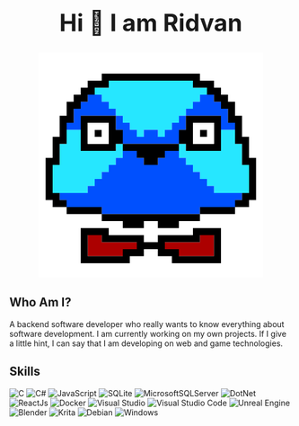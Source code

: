 <h1 align="center" style="font-size:3em; font-weight: bold;">Hi 👋 I am Ridvan</h1>

<p align="center"><img src="./img/logo.png"/></p>

## **Who Am I?**

A backend software developer who really wants to know everything about software development. I am currently working on my own projects. If I give a little hint, I can say that I am developing on web and game technologies.

## **Skills**

![C](https://img.shields.io/badge/c-2747e6?style=for-the-badge&logo=c&logoColor=white)
![C#](https://img.shields.io/badge/c%23-479911?style=for-the-badge&logo=c-sharp&logoColor=white)
![JavaScript](https://img.shields.io/badge/javascript-080a10?style=for-the-badge&logo=javascript&logoColor=%23F7DF1E)
![SQLite](https://img.shields.io/badge/SQLite-034056?style=for-the-badge&logo=sqlite&logoColor=white)
![MicrosoftSQLServer](https://img.shields.io/badge/Microsoft_SQL_Sever-ffffff?style=for-the-badge&logo=microsoft%20sql%20server&logoColor=red)
![DotNet](https://img.shields.io/badge/-DotNet-blue?style=for-the-badge&logo=dotnet)
![ReactJs](https://img.shields.io/badge/-React-222a43?style=for-the-badge&logo=react)
![Docker](https://img.shields.io/badge/docker-003080.svg?style=for-the-badge&logo=docker&logoColor=white)
![Visual Studio](https://img.shields.io/badge/Visual_Studio-4c2576?style=for-the-badge&logo=visual-studio&logoColor=white)
![Visual Studio Code](https://img.shields.io/badge/Visual_Studio_Code-2b66b7?style=for-the-badge&logo=visual-studio-code&logoColor=white)
![Unreal Engine](https://img.shields.io/badge/unrealengine-%23313131.svg?style=for-the-badge&logo=unrealengine&logoColor=white)
![Blender](https://img.shields.io/badge/blender-fd8e3f?style=for-the-badge&logo=blender&logoColor=white)
![Krita](https://img.shields.io/badge/Krita-343434?style=for-the-badge&logo=krita&logoColor=fff)
![Debian](https://img.shields.io/badge/Debian-D70A53?style=for-the-badge&logo=debian&logoColor=white)
![Windows](https://img.shields.io/badge/Windows-257aed?style=for-the-badge&logo=windows&logoColor=white)
